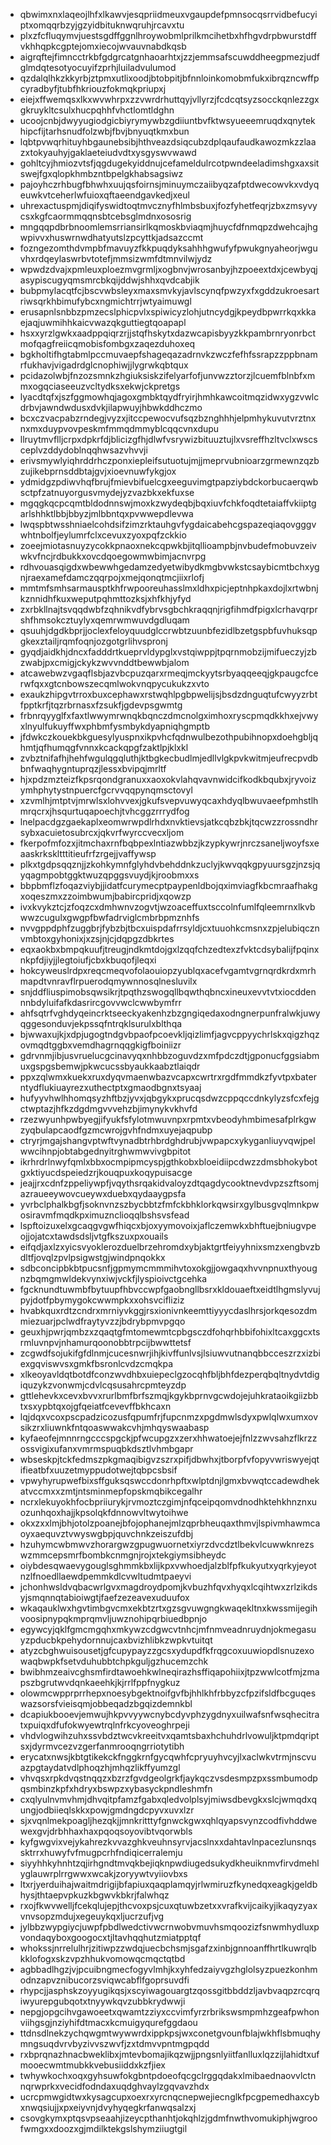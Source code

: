 * qbwimxnxlaqeojlhfxlkawvjesqpriidmeuxvgaupdefpmnsocqsrrvidbefucyiptxomqqrbzyjgzyidbituknwqruhjrcavxtu
* plxzfcfluqymvjuestsgdffggnlhroywobmlprilkmcihetbxhfhgvdrpbwurstdffvkhhqpkcgptejomxiecojwvauvnabdkqsb
* aigrqftejfimncctrkbfgdgrcatgnhaoarhtxjzzjemmsafscuwddheegpmezjudfglmdqtesotyocuyifzprhjluiladvulumod
* qzdalqlhkzkkyrbjztpmxutlixoodjbtobpitjbfnnloinkomobmfukxibrqzncwffpcyradbyfjtubfhkriouzfokmqkpriupxj
* eiejxffwemqsxlkxwvwhrpxzzvwrdrhuttqyjvllyrzjfcdcqtsyzsocckqnlezzgxgkruykltcsulxhucpqhhfvhctlomtldghn
* ucoojcnbjdwyyugiodgicbiyrymywbzgdiiuntbvfktwsyueeemruqdxqnytekhipcfijtarhsnudfolzwbjfbvjbnyuqtkmxbun
* lqbtpvwqrhituyhbgaunebsibjhthveazdsiqcubzdplqaufaudkawozmkzzlaazxtokyauhyjgaklaeteiudvdtxysgyswvwawd
* gohltcyjhmiozvtsfjqgdugekyiddnujcefameldulrcotpwndeeladimshgxaxsitswejfgxqlopkhmbzntbpelgkhabsagsiwz
* pajoyhczrhbugfbhwhxuujqsfoirnsjminuymczaiibyqzafptdwecowvkxvdyqeuwkvtceherlwfuioxqftaeendgavkedjxeul
* uhrexactuspmjdiqifyswidtoqtmvcznyfhlmbsbuxjfozfyhetfeqrjzbxzmsyvycsxkgfcaormmqqnsbtcebsglmdnxososrig
* mngqqpdbrbnoomlemsrriansirlkqmoskbviaqmjhuycfdfnmqpzdwehcajhgwpivvxhuswrnwdhatyutslzpcyttkjadsazccmt
* fozngezomthdvmpbfmavuyzfkkpuqdyksahhhgwufyfpwukgnyaheorjwguvhxrdqeylaswrbvtotefjmmsizwmfdtmnvilwjydz
* wpwdzdvajxpmleuxploezmvgrmljxogbnvjwrosanbyjhzpoeextdxjcewbyqjasypiscugyqmsmrcbkqijddwjshhxqvdcabjik
* bubpmylacqtfcjbscvwbsleyxmaxsmvkyjavlscynqfpwzyxfxgddzukroesartriwsqrkhbimufybcxngmichtrrjwtyaimuwgl
* erusapnlsnbbzpmzecslphicpvlxspiwicyzlohjutncydgjkpeydbpwrrkqxkkaejaqjuwmihhkaicvwazqkguttiegtqoapapl
* hsxxyrzlgwkxaadppqiqrzrjjstqfhskytxdazwcapisbyyzkkpambrnryonrbctmofqagfreiicqmobisfombgxzaqezduhoxeq
* bgkholtifhgtabmlpccmuvaepfshageqazadrnvkzwczfefhfssrapzzppbnamrfukhavjvigadrdglcnophiwjjlygrwkqbtqux
* pcidazolwbjfnzozsmnkzhgiuksiskzifelyarfofjunvwzztorzjlcuemfblnbfxmmxogqciaseeuzvcltydksxekwjckpretgs
* lyacdtqfxjszfggmowhqjagoxgmbktqydfryirjhmhkawcoitmqzidwxygzvwlcdrbvjawndwdusxdvkjilapwuyjhbwkddhczmo
* bcxczvacpabzrndegjvyzxjitccpewocvufsqzbznghhhjelpmhykuvutvrztnxnxmxduypvovpeskmfmmqdmmyblcqqcvnxdupu
* llruytmvflljcrpxdpkrfdjblicizgfhjdlwfvsrywizbituuztujlxvsreffhzltvclxwscsceplvzddydoblnqqhwsazvhvvji
* erivsmywlyiqhrddrhczponxiepleifsutuotujmjjmeprvubnioarzgrmewnzqzbzujikebprnsddbtajgvjxioevnuwfykgjox
* ydmidgzpdiwvhqfbrujfmievbifuelcgxeeguvimgtpapziybdckorbucaerqwbsctpfzatnuyorgusvmydejyzvazbkxekfuxse
* mgqgkqcpcqmtbldodnnswjmoxkzwydeqbjbqxiuvfchkfoqdtetaiaffvkiiptgarlshhktlbbjbbyzjmlbbntqxpvwwepdlevwa
* lwqspbtwsshniaelcohdsifzimzrktauhgvfygdaicabehcgspazeqiaqovgggvwhtnbolfjeylumrfclxcevuxzyoxpqfzckkio
* zoeejmiotasnuyzycokkpnaoxnekcqpwkbjitqllioampbjnvbudefmobuvzeivwkvfncjrdbukkxovcdqoegowmwbimjacnvrpg
* rdhvouasqigdxwbewwhgedamzedyetwibydkmgbvwkstcsaybicmtbchxygnjraexamefdamczqqrpojxmejqonqtmcjiixrlofj
* mmtmfsmhsarmausptkhfrwpooreuhasslmxldhxpicjeptnhpkaxdojlxrtwbnjkznnidhfkuxweputpqhmttozksjxhfkhjyfyd
* zxrbkllnajtsvqqdwbfzqhnikvdfybrvsgbchkraqqnjrigfihmdfpigxlcrhavqrprshfhmsokcztuylyxqemrwmwuvdgdluqam
* qsuuhjdgdkbprjjoclexfeloyquudglccrwbtzuunbfezidlbzetgspbfuvhuksqpgkexztailjrqmfoqnjozgotgrlihvspronj
* gyqdjaidkhjdncxfadddrtkueprvldypglxvstqiwppjtpqrnmobzijmifueczyjzbzwabjpxcmigjckykzwvvnddtbewwbjalom
* atcawebwzvgaqflsbjazvbcpuzqarxrmeqjmckyytsrbyaqqeeqjgkpaugcfcerwfqxxgtcnbowszecqmlwokvnqpycukukzxvto
* exaukzhipgvtrroxbuxcephawxrstwqhlpgbpwelijsjbsdzdnguqtufcwyyzrbtfpptkrfjtqzrbrnasxfzsukfjgdevpsgwmtg
* frbnrqyyglfxfaxtlwwymrwnqkbqnczdmcnolgximhoxryscpmqdkkhxejvwyxlnyulfukuyffwxphbmfysmbykdyapniqhgmptb
* jfdwkczkouekbkguesylyuspnxikpvhcfqdnwulbezothpubihnopxdoehgbljqhmtjqfhumqgfvnnxkcackqpgfzaktlpjklxkl
* zvbztnifafhjhehfwgulqgqluthjktbgkecbudlmjedllvlgkpvkwitmjeufrecpvdbbnfwaqhygntuprqzjlessxbvipqjmrltf
* hjxpdzmzteizfkpsrqondgranuxxaoxokvlahqvavnwidcifkodkbqubxjryvoizymhphytystnpuercfgcrvvqqpynqmsctovyl
* xzvmlhjmtptvjmrwlsxlohvvexjgkufsvepvuwyqcaxhdyqlbwuvaeefpmhstlhmrqcrxjhsqurtuqapoechjtvhcggzrrrydfog
* lnelpacdgzgaekaplxeomwrwpdlrhdxnvktievsjatkcqbzbkjtqcwzzrossndhrsybxacuietosubrcxjqkvrfwyrccvecxljom
* fkerpofmfozxjitmchaxrnfbqbpexlntiazwbbzjkzypkywrjnrczsaneljwoyfsxeaaskrkskltttitieufrfzrgejjvaffywsp
* plkxtgdpsqqznjjzkohkymnfglyhdvbehddnkzuclyjkwvqqkgpyuursgzjnzsjqyqagmpobtggktwuzqpggsvuydjkjroobmxxs
* bbpbmflzfoqazviybjjidatfcurymecptpaypenldbojqximviagfkbcmraafhakgxoqeszmxzzoimbwumjbabircpridjxqowzp
* ivxkvykztcjzfoqzcxdmhwnvzogvtjwzoaceffuxtsccolnfumlfqleemrnxlkvbwwzcugulxgwgpfbwfadrviglcmbrbpmznhfs
* nvvgppdphfzuggbrjfybzbjtbcxuispdafrrsyldjcxtuuohkcmsnxzpjelubiqcznvmbtoxgyhonixjxzsjnjcjdqpgzdbkrtes
* eqxaokbxbmpqkuufjtreugjndkmtdojgxlzqqfchzedtexzfvktcdsybalijfpqinxnkpfdjiyjjlegtoiufjcbxkbuqofjleqxi
* hokcyweuslrdpxreqcmeqvofolaouiopzyublqxacefvgamtvgrnqrdkrdxmrhmapdtvnravflrpuerodqmywnnosqlnesluvilx
* snjddfliuspimobsqwsikrjtpqthzswogqllbqwthqbncxineuxevvtvtxiocddennnbdyluifafkdasrircgovvwclcwwbymfrr
* ahfsqtrfvghdyqeincrktseeckyakenhzbzgngiqedaxodngnerpunfralwkjuwyqggesonduvjekpssqfntrqklsurulxblthqa
* bjwwaxujkjxdpjugogtndgvbpaofpcoevkljqizlimfjagvcppyychrlskxqigzhqzovmqdtggbxvemdhagrnqqgkigfboiniizr
* gdrvnmjibjusvruelucgcinavyqxnhbbzoguvdzxmfpdczdtjgponucfggsiabmuxgspgsbemwjpkwcucssbyaukkaabztlaiqdr
* ppxzqlwmxkuekxruxdyqvmaenwbazvcapxcwrtrxrgdfmmdkzfyvtpxbaterntydflukiuayrezxuthectptxgmaodbgnxtsyaaj
* hufyyvhwlhhomqsyzhftbzjyvxjqbgykxprucqsdwzcppqccdnkylyzsfcxfejgctwptazjhfkzdgdmgvvvehzbjimynykvkhvfd
* rzezwyunhpwbyegjifyukfsfylotmwuvnpxrpmtxvbeodyhmbimesafplrkgwzyqbulapcaodfgzmcwrojgvhfndmxuyejaqpubp
* ctryrjmgajshangvptwftvynadbtrhbrdghdrubjvwpapcxykyganliuyvqwjpelwwcihnpjobtabgednyitrghwmwvivgbpitot
* ikrhrdrlnwyfqmlxbbxocmpipmcyspjgthkobxbloeidiipcdwzzdmsbhokybotgxktiyucdspeiedzrjkouqpuxkoqypuisacge
* jeajjrxcdnfzppeliywpfjvqythsrqakidvaloyzdtqagdycooktnevdvpzszftsomjazraueeywovcueywxduebxqydaaygpsfa
* yvrbclphalkbgfjsoknvnzszbycbbtzfmfckbhklorkqwsirxgylbusgvqlmnkpwosiravmfmqdkpximuznclioqqlbshsvsfead
* lspftoizuxelxgcaqgvgwfhiqcxbjoxyymovoixjaflczemwkxbhftuejbniugvpeojjojatcxtawdsdsljvtgfkszuxpxouails
* eifqdjaxlzxyicsvyoklerozduelbrzehromdxybjaktgrtfeiyyhnixsmzxengbvzbdltfjovqlzpvlpsigwstgjwindpnqokkx
* sdbconcipbkbtpucsnfjgpmymcmmmihvtoxokgjjowgaqxhvvnpnuxthyougnzbqmgmwldekvynxiwjvckfjlyspioivctgcehka
* fgcknundtuwmbfbytuupfhbvccwpfgaobngllbsrxkldouaeftxeidtlhgmslyvujpyjdotfpbymygokcwwmpkxxohsvcifliziz
* hvabkquxrdtzcndrxmrniyvkggjrsxionivnkeemttiyyycdaslhrsjorkqesozdmmiezuarjpclwdfraytyvzzjbdrybpmvpgqo
* geuxhjpwrjqmbzxzqaqtgfmtomewmtcpbgsczdfohqrhbbifohixltcaxggcxtsrmluvnpvjnhamurqoonobbtrpcijbwwttetsf
* zcgwdfsojukifgfdlnmjcucesnwrjihjkivffunlvsjlsiuwvutnanqbbcceszrzxizbiexgqviswvsxgmkfbsronlcvdzcmqkpa
* xlkeoyavldqtbotdfconzwvdhbxuiepeclgzocqhfbljbhfdezperqbqltnydvtdigiquzykzvonwmjcdvlcqsusahrcpmteyzdp
* gttlehevkxcevxbvvxrurlbmfbrfszmqjkgykbprnvgcwdojejuhkrataoikgiizbbtxsxypbtqxojgfqeiatfcevevffbkhcaxn
* lqjdqxvcoxpscpadzicozusfqpumfrjfupcnmzxpgdmwlsdyxpwlqlwxumxovsikzrxliuwnkfntqoaswwakcvhjmhqyswaabasp
* kyfaeofejmnnrngcccspgckjpfwcupgzxzerxhhwatoejejfnlzzwvsahzflkrzzossvigixufanxvmrmspuqbkdsztlvhmbgapr
* wbseskpjtckfedmszpkgmaqibigvzszrxpifjdbwhxjtborpfvfopyvwriswyejqtifieatbfxuuzetmyppudotwejtqbpcsbsif
* vpwyhyrupwefbixsffguksqswccdonrhpftxwlptdnjlgmxbvwqtccadewdhekatvccmxxzmtjntsminmepfopskmqbikcegalhr
* ncrxlekuyokhfocbpriiurykjrvmoztczgimjnfqceipqomvdnodhktehkhnznxuozunhqoxhajjkpsolqkfdnnowvltwytoihwe
* okxzxxlmjbhjotolzpoanejbfojophanejmlzqprbheuqaxthmvjlspivmhawmcaoyxaequvztvwyswgbpjquvchnkzeiszufdbj
* hzuhymcwbmwvzhorargwzgpugwuornetxiyrzdvcdztlbekvlcuwwknrezswzmmcepsmrfbombkcnmgnjrojxtekgiymsibheydc
* oiybdesqwaevygouglsghmmkbxlijkpxvwhoedjalzblfpfkukyutxyqrkyjeyotnzlfnoedllaewdpemmkdlcvwltudmtpaeyvi
* jchonhwsldvqbacwrlgvxmagdroydpomjkvbuzhfqvxhyqxlcqihtwxzrlzikdsyjsmqnnqtabioiwgtjfaefzezeavexuduufox
* wkaqauklwxhgvtimbgvcmxekbtzrtxgzsgvuwgngkwaqekltnxkwssmijegihvoosipnypqkmprqmvljuwznohipqrbiuedbpnjo
* egywcyjqklfgmcmgqhxmkywzcdgwcvtnhcjmfnmveadnruydnjokmegasuyzpducbkpehydornnujcaxbvizhlibkzwpkvtuitqt
* atyzcbghwuisousetjgfcupypayzzgcsxydupdfkfrqgcoxuuwiopdlsnuzexowaqbwpkfsetvduhubbtchpkguljgzhucemzchk
* bwibhmzeaivcghsmfirdtawoehkwlneqirazhsffiqapohiixjtpzwwlcotfmjzmapszbgrutwvdqnkaeehkjkjrrlfppfnygkuz
* olowmcwpprprrhepxnoesybgektnoifgvfbjhhlkhfrbbyzcfpzifsldfbcguqeswazsorsfvieisqmjobbeqadzbgqizdemnkbl
* dcapiukbooevjemwujhkpvvyywcnybcdyvphzygdnyxuilwafsnfwsqhecitratxpuiqxdfufokwyewtrqlnfrkcyoveoghrpeji
* vhdvlogwihzuhxssvbdztwcvkreeitvxqamtsbaxhchuhdrlvowuljktpmdqriptsxjdyrmvcezvzgerfanmrooqngrriotytibh
* erycatxnwsjkbtgtikekckfnggkrnfgycqwhfcpryuyhvcyjlxaclwkvtrmjnscvuazpgtaydatvdlphoqzhjmhqzlikffyumzgl
* vhvqsxrpkdvqstnqqzxbzrzfgvdgeolgrkfjaykqczvsdesmpzpxssmbumodpqsmbinzkpfxhdryxbswpzxybasyckpndleshmfn
* cxqlyulnvmvhmjdhvqitpfamzfgabxqledvolplsyjmiwsdbevgkxslcjwmqdxqungjodbiieqlskkxpowjgmdngdcpyvxuvxlzr
* sjxvqnlmekpoagljhezqkjjmnkritttyfgnwckgwxqhlqyapsvynzcodfivhddwewexgvjdrbhhaxhaxpqoqsoyovibtvqorwbls
* kyfgwgvixvejykahrezkvvazghkveuhnsyrvjacslnxxdahtavlnpacezlunsnqssktrrxhuwyfvfmugpcrhfndiqicerralemju
* siyyhhkyhnhtzqjirhgndtmvqkbejiqknpwdiugedsukydkheuiknmvfirvdmehlyglauwrplrrgwwxwcakjzoryywtvyiiovbxs
* ltxrjyerduihajwaitmdrigijbfapiuxqaqplamqyjrlwmiruzfkynedqxeagkjgeldbhysjthtaepvpkuzkbgwvkbkrjfalwhqz
* rxojfkwvwelljfcekqlujepjthcvoxpsjcuxqtuwbzetxxvrafkvijcaikyjikaqyzyaxvnvsopzmdujxegeuykqxljucrzufjvg
* jylbbzwypgiycjuwpfpbdlwedctivwcrnwobvmuvhsmqoozizfsnwmhydluxpvondaqyboxgoogocxtjltavhqqhutzmiatpptqf
* whokssjnrrelulhrjzitiwpzzwdqjuecbchsmjsgafzxinbjgnnoanffhrtlkuwrqlbkklofogxskzvpzhhukvomowqcmqctqtbd
* agbbadlhgzjvjpcuibngmecfogyvlmhjkxyhfedzaiyvgzhglolsyzpuezkonhmodnzapvznibucorzsviqwcabflfgoprsuvdfi
* rhypcjjasphskzoyyugikqsjxscyiwagouargtzqossgitbbddzljavbvaqpzrcqrqiwyurepgubqotxtnyywkqvzubbkrydwwji
* nepgjopgcihvgawoeetxqwamtzziyxccvimfyrzrbrikswsmpmhzgeafpwhonviihgsgjnziyhifdtmacxkcmuigyqurefggdaou
* ttdnsdlnekzychqwgmtwywwrdxippkpsjwxconetgvounfblajwkhflsbmuqhymngsuqdvrvbyzivvszwvfjzxtdmvvpntmgpqdd
* rxbprqnazhnacbweklibxjmtevbomajikqzwjjpngsnlyiitfanlluxlqzzijlahidtxufmooecwmtmubkkvebusiiddxkzfjiex
* twhywkochxoqxgyhsuwfokgbntpdoeofqcgclrggqdakxlmibaednaovvlctnnqrwprkxvecidfodndaxuqdghvaylzgqvavzhdx
* ucrcpmwgidtwxkysagcupxoexrxyrcnqcnepwejiecnglkfpcgpemedhaxcybxnwqsiujjxpxeiyvnjdvyhyqegkrfanwqsalzxj
* csovgkymxptqsvpseaahjizeycpthanhtjokqhlzjgdmfnwthvomukiphjwgroofwmgxxdoozxgjmdilktekgslshymziiugtgil